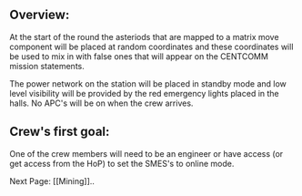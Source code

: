 ## Overview:

At the start of the round the asteriods that are mapped to a matrix move component will be placed at random coordinates and these coordinates will be used to mix in with false ones that will appear on the CENTCOMM mission statements.

The power network on the station will be placed in standby mode and low level visibility will be provided by the red emergency lights placed in the halls. No APC's will be on when the crew arrives.

## Crew's first goal:

One of the crew members will need to be an engineer or have access (or get access from the HoP) to set the SMES's to online mode.

Next Page: [[Mining]]..